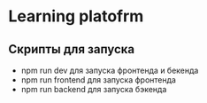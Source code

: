 # Learning platofrm


## Скрипты для запуска
- npm run dev для запуска фронтенда и бекенда
- npm run frontend для запуска фронтенда
- npm run backend для запуска бэкенда
